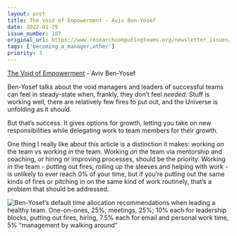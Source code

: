 ```yaml
---
layout: post
title: The Void of Empowerment - Aviv Ben-Yosef
date: 2022-01-29
issue_number: 107
original_url: https://www.researchcomputingteams.org/newsletter_issues/0107
tags: ['becoming_a_manager,other']
priority: 3
---
```


<!-- markdownlint-disable MD033 -->
<!-- markdownlint-disable MD041 -->
<!-- markdownlint-disable MD049 -->

[The Void of Empowerment](https://avivbenyosef.com/the-void-of-empowerment/) - Aviv Ben-Yosef

Ben-Yosef talks about the void managers and leaders of successful teams can feel in steady-state when, frankly, they don’t feel *needed*.  Stuff is working well, there are relatively few fires to put out, and the Universe is unfolding as it should.

But that’s success.  It gives options for growth, letting you take on new responsibilities while delegating work to team members for their growth.

One thing I really like about this article is a distinction it makes: working *on* the team vs working *in* the team.  Working *on* the team via mentorship and coaching, or hiring or improving processes, should be the priority.  Working *in* the team - putting out fires, rolling up the sleeves and helping with work - is unlikely to ever reach 0% of your time, but if you’re putting out the same kinds of fires or pitching in on the same kind of work routinely, that’s a problem that should be addressed.

![Ben-Yosef’s default time allocation recommendations when leading a healthy team.  One-on-ones, 25%; meetings, 25%; 10% each for leadership blocks, putting out fires, hiring, 7.5% each for email and personal work time, 5% “management by walking around”](https://i1.wp.com/avivbenyosef.com/wp-content/uploads/2022/01/Figure-5-2.jpg?w=1153&ssl=1)
